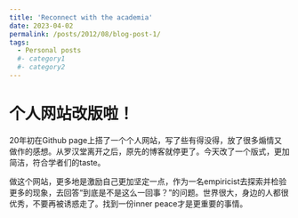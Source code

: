 ```yaml
---
title: 'Reconnect with the academia'
date: 2023-04-02
permalink: /posts/2012/08/blog-post-1/
tags:
  - Personal posts
  #- category1
  #- category2
---
```


个人网站改版啦！
======
20年初在Github page上搭了一个个人网站，写了些有得没得，放了很多煽情又做作的感想。从罗汉堂离开之后，原先的博客就停更了。今天改了一个版式，更加简洁，符合学者们的taste。

做这个网站，更多地是激励自己更加坚定一点，作为一名empiricist去探索并检验更多的现象，去回答“到底是不是这么一回事？”的问题。世界很大，身边的人都很优秀，不要再被诱惑走了。找到一份inner peace才是更重要的事情。


<!--Aren't headings cool?
------
-->
